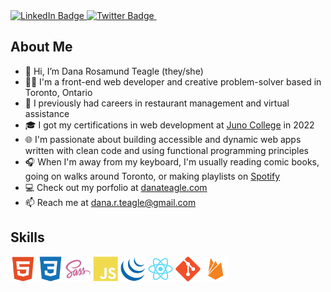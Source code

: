 <div id="badges">
  <a href="https://linkedin.com/in/danateagle">
    <img src="https://img.shields.io/badge/LinkedIn-efc4e2?style=for-the-badge&logo=linkedin&logoColor=282b2c" alt="LinkedIn Badge"/>
  </a>
  <a href="https://twitter.com/teagleistyping">
    <img src="https://img.shields.io/badge/Twitter-1e4345?style=for-the-badge&logo=twitter&logoColor=white" alt="Twitter Badge"/>
  </a>
  <img src="https://komarev.com/ghpvc/?username=torontopubliclibra&style=for-the-badge&color=678c94" alt=""/>
</div>

## About Me

- 👋 Hi, I’m Dana Rosamund Teagle (they/she)
- 👩‍💻 I'm a front-end web developer and creative problem-solver based in Toronto, Ontario
- 🔪 I previously had careers in restaurant management and virtual assistance
- 🎓 I got my certifications in web development at <a href="https://junocollege.com">Juno College</a> in 2022
- 🌐 I'm passionate about building accessible and dynamic web apps written with clean code and using functional programming principles
- 🎧 When I'm away from my keyboard, I'm usually reading comic books, going on walks around Toronto, or making playlists on <a href="https://open.spotify.com/user/zl14jd6qwpyhzcjtcwn5dkp78?si=WqZ87bKWQNe-VpS_xMRNRw">Spotify</a>
- 💻 Check out my porfolio at <a href="https://danateagle.com">danateagle.com</a>
- 📫 Reach me at <a href="mailto:dana.r.teagle@gmail.com">dana.r.teagle@gmail.com</a>

## Skills

<div>
    <a href="https://en.wikipedia.org/wiki/HTML5"><img src="https://github.com/devicons/devicon/blob/master/icons/html5/html5-plain.svg" title="HTML5" alt="HTML5" width="40" height="40"/></a>
    <a href="https://en.wikipedia.org/wiki/CSS"><img src="https://github.com/devicons/devicon/blob/master/icons/css3/css3-plain.svg" title="CSS3" alt="CSS3" width="40" height="40"/></a>
    <a href="https://en.wikipedia.org/wiki/Sass_(stylesheet_language)"><img src="https://github.com/devicons/devicon/blob/master/icons/sass/sass-original.svg" title="SASS" alt="SASS" width="40" height="40"/></a>
    <a href="https://en.wikipedia.org/wiki/JavaScript"><img src="https://github.com/devicons/devicon/blob/master/icons/javascript/javascript-plain.svg" title="Javascript" alt="Javascript" width="40" height="40"/></a>
    <a href="https://en.wikipedia.org/wiki/JQuery"><img src="https://github.com/devicons/devicon/blob/master/icons/jquery/jquery-plain.svg" title="jQuery" alt="jQuery" width="40" height="40"/></a>
    <a href="https://en.wikipedia.org/wiki/React_(JavaScript_library)"><img src="https://github.com/devicons/devicon/blob/master/icons/react/react-original.svg" title="React" alt="React" width="40" height="40"/></a>
    <a href="https://en.wikipedia.org/wiki/Git"><img src="https://github.com/devicons/devicon/blob/master/icons/git/git-plain.svg" title="GitHub/Git" alt="GitHub/Git" width="40" height="40"/></a>
    <a href="https://en.wikipedia.org/wiki/Firebase"><img src="https://github.com/devicons/devicon/blob/master/icons/firebase/firebase-plain.svg" title="Firebase" alt="Firebase" width="40" height="40"/></a>
</div>
